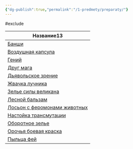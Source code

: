 ```yaml
---
{"dg-publish":true,"permalink":"/1-predmety/preparaty/"}
---
```


#exclude
<div><table class="dataview table-view-table"><thead class="table-view-thead"><tr class="table-view-tr-header"><th class="table-view-th"><span>Название</span><span class="dataview small-text">13</span></th></tr></thead><tbody class="table-view-tbody"><tr><td><span><a data-tooltip-position="top" aria-label="1 Предметы/Препараты/Банши.md" data-href="1 Предметы/Препараты/Банши.md" href="1 Предметы/Препараты/Банши.md" class="internal-link" target="_blank" rel="noopener">Банши</a></span></td></tr><tr><td><span><a data-tooltip-position="top" aria-label="1 Предметы/Препараты/Воздушная капсула.md" data-href="1 Предметы/Препараты/Воздушная капсула.md" href="1 Предметы/Препараты/Воздушная капсула.md" class="internal-link" target="_blank" rel="noopener">Воздушная капсула</a></span></td></tr><tr><td><span><a data-tooltip-position="top" aria-label="1 Предметы/Препараты/Гений.md" data-href="1 Предметы/Препараты/Гений.md" href="1 Предметы/Препараты/Гений.md" class="internal-link" target="_blank" rel="noopener">Гений</a></span></td></tr><tr><td><span><a data-tooltip-position="top" aria-label="1 Предметы/Препараты/Друг мага.md" data-href="1 Предметы/Препараты/Друг мага.md" href="1 Предметы/Препараты/Друг мага.md" class="internal-link" target="_blank" rel="noopener">Друг мага</a></span></td></tr><tr><td><span><a data-tooltip-position="top" aria-label="1 Предметы/Препараты/Дьявольское зрение.md" data-href="1 Предметы/Препараты/Дьявольское зрение.md" href="1 Предметы/Препараты/Дьявольское зрение.md" class="internal-link" target="_blank" rel="noopener">Дьявольское зрение</a></span></td></tr><tr><td><span><a data-tooltip-position="top" aria-label="1 Предметы/Препараты/Жвачка лучника.md" data-href="1 Предметы/Препараты/Жвачка лучника.md" href="1 Предметы/Препараты/Жвачка лучника.md" class="internal-link" target="_blank" rel="noopener">Жвачка лучника</a></span></td></tr><tr><td><span><a data-tooltip-position="top" aria-label="1 Предметы/Препараты/Зелье силы великана.md" data-href="1 Предметы/Препараты/Зелье силы великана.md" href="1 Предметы/Препараты/Зелье силы великана.md" class="internal-link" target="_blank" rel="noopener">Зелье силы великана</a></span></td></tr><tr><td><span><a data-tooltip-position="top" aria-label="1 Предметы/Препараты/Лесной бальзам.md" data-href="1 Предметы/Препараты/Лесной бальзам.md" href="1 Предметы/Препараты/Лесной бальзам.md" class="internal-link" target="_blank" rel="noopener">Лесной бальзам</a></span></td></tr><tr><td><span><a data-tooltip-position="top" aria-label="1 Предметы/Препараты/Лосьон с феромонами животных.md" data-href="1 Предметы/Препараты/Лосьон с феромонами животных.md" href="1 Предметы/Препараты/Лосьон с феромонами животных.md" class="internal-link" target="_blank" rel="noopener">Лосьон с феромонами животных</a></span></td></tr><tr><td><span><a data-tooltip-position="top" aria-label="1 Предметы/Препараты/Настойка трансмутации.md" data-href="1 Предметы/Препараты/Настойка трансмутации.md" href="1 Предметы/Препараты/Настойка трансмутации.md" class="internal-link" target="_blank" rel="noopener">Настойка трансмутации</a></span></td></tr><tr><td><span><a data-tooltip-position="top" aria-label="1 Предметы/Препараты/Оборотное зелье.md" data-href="1 Предметы/Препараты/Оборотное зелье.md" href="1 Предметы/Препараты/Оборотное зелье.md" class="internal-link" target="_blank" rel="noopener">Оборотное зелье</a></span></td></tr><tr><td><span><a data-tooltip-position="top" aria-label="1 Предметы/Препараты/Орочья боевая краска.md" data-href="1 Предметы/Препараты/Орочья боевая краска.md" href="1 Предметы/Препараты/Орочья боевая краска.md" class="internal-link" target="_blank" rel="noopener">Орочья боевая краска</a></span></td></tr><tr><td><span><a data-tooltip-position="top" aria-label="1 Предметы/Препараты/Пыльца фей.md" data-href="1 Предметы/Препараты/Пыльца фей.md" href="1 Предметы/Препараты/Пыльца фей.md" class="internal-link" target="_blank" rel="noopener">Пыльца фей</a></span></td></tr></tbody></table></div>
